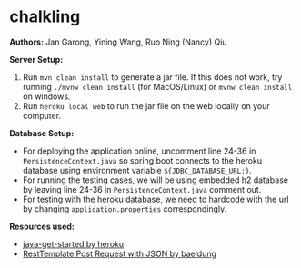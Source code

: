 # chalkling
**Authors:** Jan Garong, Yining Wang, Ruo Ning (Nancy) Qiu

**Server Setup:**
1. Run ``mvn clean install`` to generate a jar file. If this does not work, try running ``./mvnw clean install`` 
   (for MacOS/Linux) or ``mvnw clean install`` on windows.
2. Run ``heroku local web`` to run the jar file on the web locally on your computer.

**Database Setup:**
* For deploying the application online, uncomment line 24-36 in ``PersistenceContext.java`` so spring boot connects to the 
heroku database using environment variable ```${JDBC_DATABASE_URL:}```.
* For running the testing cases, we will be using embedded h2 database by leaving line 24-36 in 
``PersistenceContext.java`` comment out.
* For testing with the heroku database, we need to hardcode with the url by changing ``application.properties`` 
correspondingly.

**Resources used:**
* [java-get-started by heroku](https://github.com/heroku/java-getting-started)
* [RestTemplate Post Request with JSON by baeldung](https://www.baeldung.com/spring-resttemplate-post-json)